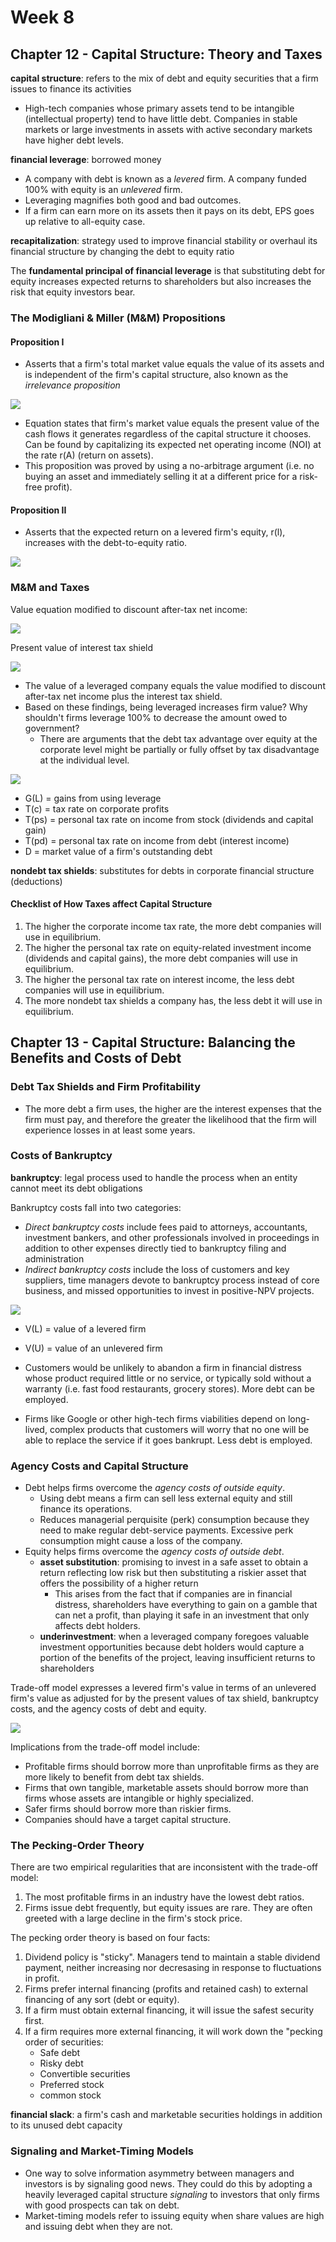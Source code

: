# Week 8

## Chapter 12 - Capital Structure: Theory and Taxes

**capital structure**: refers to the mix of debt and equity securities that a firm issues to finance its activities

* High-tech companies whose primary assets tend to be intangible (intellectual property) tend to have little debt. Companies in stable markets or large investments in assets with active secondary markets have higher debt levels.

**financial leverage**: borrowed money

* A company with debt is known as a *levered* firm. A company funded 100% with equity is an *unlevered* firm.
* Leveraging magnifies both good and bad outcomes.
* If a firm can earn more on its assets then it pays on its debt, EPS goes up relative to all-equity case.

**recapitalization**: strategy used to improve financial stability or overhaul its financial structure by changing the debt to equity ratio

The **fundamental principal of financial leverage** is that substituting debt for equity increases expected returns to shareholders but also increases the risk that equity investors bear.

### The Modigliani & Miller (M&M) Propositions

#### Proposition I

* Asserts that a firm's total market value equals the value of its assets and is independent of the firm's capital structure, also known as the *irrelevance proposition*

<img src="https://render.githubusercontent.com/render/math?math=V=(D%2bE)=\frac{NOI}{r_A}">

* Equation states that firm's market value equals the present value of the cash flows it generates regardless of the capital structure it chooses. Can be found by capitalizing its expected net operating income (NOI) at the rate r(A) (return on assets).
* This proposition was proved by using a no-arbitrage argument (i.e. no buying an asset and immediately selling it at a different price for a risk-free profit).

#### Proposition II

* Asserts that the expected return on a levered firm's equity, r(l), increases with the debt-to-equity ratio.

<img src="https://render.githubusercontent.com/render/math?math=r_l=r_A%2b(r_A-r_d)[\frac{D}{E}]">

### M&M and Taxes

Value equation modified to discount after-tax net income:

<img src="https://render.githubusercontent.com/render/math?math=V=\frac{[NOI(1-T_c)]}{r}">

Present value of interest tax shield

<img src="https://render.githubusercontent.com/render/math?math=PV(Interest\ tax\ shield)=T_c \times D">

* The value of a leveraged company equals the value modified to discount after-tax net income plus the interest tax shield.
* Based on these findings, being leveraged increases firm value? Why shouldn't firms leverage 100% to decrease the amount owed to government?
  * There are arguments that the debt tax advantage over equity at the corporate level might be partially or fully offset by tax disadvantage at the individual level.

<img src="https://render.githubusercontent.com/render/math?math=G_L=\{1-[\frac{(1-T_c)(1-T_{ps})}{1-T_{pd}}]\}D">

* G(L) = gains from using leverage
* T(c) = tax rate on corporate profits
* T(ps) = personal tax rate on income from stock (dividends and capital gain)
* T(pd) = personal tax rate on income from debt (interest income)
* D = market value of a firm's outstanding debt

**nondebt tax shields**: substitutes for debts in corporate financial structure (deductions)

#### Checklist of How Taxes affect Capital Structure

1. The higher the corporate income tax rate, the more debt companies will use in equilibrium.
2. The higher the personal tax rate on equity-related investment income (dividends and capital gains), the more debt companies will use in equilibrium.
3. The higher the personal tax rate on interest income, the less debt companies will use in equilibrium.
4. The more nondebt tax shields a company has, the less debt it will use in equilibrium.

## Chapter 13 - Capital Structure: Balancing the Benefits and Costs of Debt

### Debt Tax Shields and Firm Profitability

* The more debt a firm uses, the higher are the interest expenses that the firm must pay, and therefore the greater the likelihood that the firm will experience losses in at least some years.

### Costs of Bankruptcy

**bankruptcy**: legal process used to handle the process when an entity cannot meet its debt obligations

Bankruptcy costs fall into two categories:

* *Direct bankruptcy costs* include fees paid to attorneys, accountants, investment bankers, and other professionals involved in proceedings in addition to other expenses directly tied to bankruptcy filing and administration
* *Indirect bankruptcy costs* include the loss of customers and key suppliers, time managers devote to bankruptcy process instead of core business, and missed opportunities to invest in positive-NPV projects.

<img src="https://render.githubusercontent.com/render/math?math=V_L=V_U%2bPV(Tax\ shields)-PV(bankruptcy\ costs)">

* V(L) = value of a levered firm
* V(U) = value of an unlevered firm

* Customers would be unlikely to abandon a firm in financial distress whose product required little or no service, or typically sold without a warranty (i.e. fast food restaurants, grocery stores). More debt can be employed.
* Firms like Google or other high-tech firms viabilities depend on long-lived, complex products that customers will worry that no one will be able to replace the service if it goes bankrupt. Less debt is employed.

### Agency Costs and Capital Structure

* Debt helps firms overcome the *agency costs of outside equity*.
  * Using debt means a firm can sell less external equity and still finance its operations.
  * Reduces managerial perquisite (perk) consumption because they need to make regular debt-service payments. Excessive perk consumption might cause a loss of the company.
* Equity helps firms overcome the *agency costs of outside debt*.
  * **asset substitution**: promising to invest in a safe asset to obtain a return reflecting low risk but then substituting a riskier asset that offers the possibility of a higher return
    * This arises from the fact that if companies are in financial distress, shareholders have everything to gain on a gamble that can net a profit, than playing it safe in an investment that only affects debt holders.
  * **underinvestment**: when a leveraged company foregoes valuable investment opportunities because debt holders would capture a portion of the benefits of the project, leaving insufficient returns to shareholders

Trade-off model expresses a levered firm's value in terms of an unlevered firm's value as adjusted for by the present values of tax shield, bankruptcy costs, and the agency costs of debt and equity.

<img src="https://render.githubusercontent.com/render/math?math=V_L=V_U%2bPV(Tax\ shields)-PV(bankruptcy\ costs)-PV(Agency\ costs)">

Implications from the trade-off model include:

* Profitable firms should borrow more than unprofitable firms as they are more likely to benefit from debt tax shields.
* Firms that own tangible, marketable assets should borrow more than firms whose assets are intangible or highly specialized.
* Safer firms should borrow more than riskier firms.
* Companies should have a target capital structure.

### The Pecking-Order Theory

There are two empirical regularities that are inconsistent with the trade-off model:

1. The most profitable firms in an industry have the lowest debt ratios.
2. Firms issue debt frequently, but equity issues are rare. They are often greeted with a large decline in the firm's stock price.

The pecking order theory is based on four facts:

1. Dividend policy is "sticky". Managers tend to maintain a stable dividend payment, neither increasing nor decresasing in response to fluctuations in profit.
2. Firms prefer internal financing (profits and retained cash) to external financing of any sort (debt or equity).
3. If a firm must obtain external financing, it will issue the safest security first.
4. If a firm requires more external financing, it will work down the "pecking order of securities:
   * Safe debt
   * Risky debt
   * Convertible securities
   * Preferred stock
   * common stock

**financial slack**: a firm's cash and marketable securities holdings in addition to its unused debt capacity

### Signaling and Market-Timing Models

* One way to solve information asymmetry between managers and investors is by signaling good news. They could do this by adopting a heavily leveraged capital structure *signaling* to investors that only firms with good prospects can tak on debt.
* Market-timing models refer to issuing equity when share values are high and issuing debt when they are not.